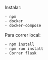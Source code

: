 Instalar:

    - npm
    - docker
    - docker-compose
    
Para correr local:
    
    - npm install
    - npm run install
    - Correr flask